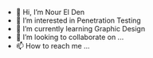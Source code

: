 - 👋 Hi, I’m Nour El Den
- 👀 I’m interested in Penetration Testing
- 🌱 I’m currently learning Graphic Design
- 💞️ I’m looking to collaborate on ...
- 📫 How to reach me ...

<!---
nourelden01/nourelden01 is a ✨ special ✨ repository because its `README.md` (this file) appears on your GitHub profile.
You can click the Preview link to take a look at your changes.
--->
